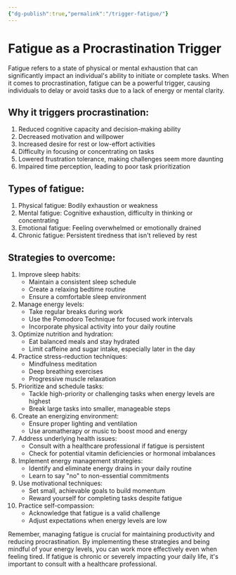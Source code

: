 ```yaml
---
{"dg-publish":true,"permalink":"/trigger-fatigue/"}
---
```


# Fatigue as a Procrastination Trigger

Fatigue refers to a state of physical or mental exhaustion that can significantly impact an individual's ability to initiate or complete tasks. When it comes to procrastination, fatigue can be a powerful trigger, causing individuals to delay or avoid tasks due to a lack of energy or mental clarity.

## Why it triggers procrastination:
1. Reduced cognitive capacity and decision-making ability
2. Decreased motivation and willpower
3. Increased desire for rest or low-effort activities
4. Difficulty in focusing or concentrating on tasks
5. Lowered frustration tolerance, making challenges seem more daunting
6. Impaired time perception, leading to poor task prioritization

## Types of fatigue:
1. Physical fatigue: Bodily exhaustion or weakness
2. Mental fatigue: Cognitive exhaustion, difficulty in thinking or concentrating
3. Emotional fatigue: Feeling overwhelmed or emotionally drained
4. Chronic fatigue: Persistent tiredness that isn't relieved by rest

## Strategies to overcome:
1. Improve sleep habits:
   - Maintain a consistent sleep schedule
   - Create a relaxing bedtime routine
   - Ensure a comfortable sleep environment
2. Manage energy levels:
   - Take regular breaks during work
   - Use the Pomodoro Technique for focused work intervals
   - Incorporate physical activity into your daily routine
3. Optimize nutrition and hydration:
   - Eat balanced meals and stay hydrated
   - Limit caffeine and sugar intake, especially later in the day
4. Practice stress-reduction techniques:
   - Mindfulness meditation
   - Deep breathing exercises
   - Progressive muscle relaxation
5. Prioritize and schedule tasks:
   - Tackle high-priority or challenging tasks when energy levels are highest
   - Break large tasks into smaller, manageable steps
6. Create an energizing environment:
   - Ensure proper lighting and ventilation
   - Use aromatherapy or music to boost mood and energy
7. Address underlying health issues:
   - Consult with a healthcare professional if fatigue is persistent
   - Check for potential vitamin deficiencies or hormonal imbalances
8. Implement energy management strategies:
   - Identify and eliminate energy drains in your daily routine
   - Learn to say "no" to non-essential commitments
9. Use motivational techniques:
   - Set small, achievable goals to build momentum
   - Reward yourself for completing tasks despite fatigue
10. Practice self-compassion:
    - Acknowledge that fatigue is a valid challenge
    - Adjust expectations when energy levels are low

Remember, managing fatigue is crucial for maintaining productivity and reducing procrastination. By implementing these strategies and being mindful of your energy levels, you can work more effectively even when feeling tired. If fatigue is chronic or severely impacting your daily life, it's important to consult with a healthcare professional.
